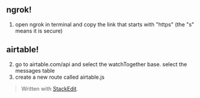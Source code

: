 
## ngrok!
1. open ngrok in terminal and copy the link that starts with "https" (the "s" means it is secure)

## airtable!
2. go to airtable.com/api and select the watchTogether base. select the messages table
3. create a new route called airtable.js
> Written with [StackEdit](https://stackedit.io/).
<!--stackedit_data:
eyJoaXN0b3J5IjpbLTE5NjUwODE5MjQsNzMwOTk4MTE2XX0=
-->